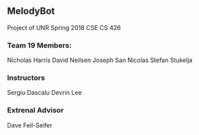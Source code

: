 ## MelodyBot

Project of UNR Spring 2018 CSE 
CS 426

### Team 19 Members:

Nicholas Harris
David Neilsen
Joseph San Nicolas
Stefan Stukelja

### Instructors
Sergiu Dascalu
Devrin Lee

### Extrenal Advisor
Dave Feil-Seifer
